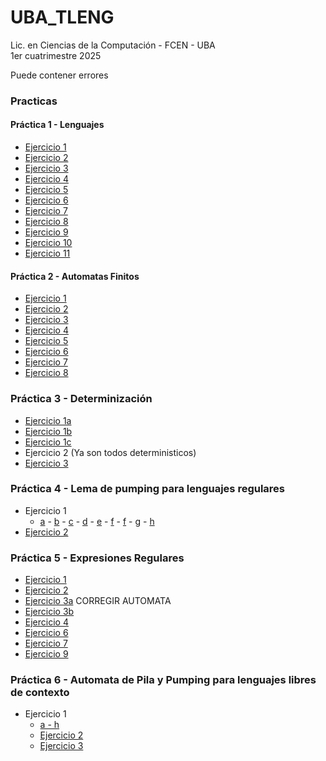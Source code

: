 # UBA_TLENG
Lic. en Ciencias de la Computación - FCEN - UBA\
1er cuatrimestre 2025

Puede contener errores

### Practicas
#### Práctica 1 - Lenguajes
- [Ejercicio 1](./p1/e1.md)
- [Ejercicio 2](./p1/e2.md)
- [Ejercicio 3](./p1/e3.md)
- [Ejercicio 4](./p1/e4.md)
- [Ejercicio 5](./p1/e5.md)
- [Ejercicio 6](./p1/e6.md)
- [Ejercicio 7](./p1/e7.md)
- [Ejercicio 8](./p1/e8.md)
- [Ejercicio 9](./p1/e9.md)
- [Ejercicio 10](./p1/e10.md)
- [Ejercicio 11](./p1/e11.md)

#### Práctica 2 - Automatas Finitos
- [Ejercicio 1](./p2/e1.png)
- [Ejercicio 2](./p2/e2.png)
- [Ejercicio 3](./p2/e3.png)
- [Ejercicio 4](./p2/e4.md)
- [Ejercicio 5](./p2/e5.md)
- [Ejercicio 6](./p2/e6.md)
- [Ejercicio 7](./p2/e7.png)
- [Ejercicio 8](./p2/e8.png)

### Práctica 3 - Determinización
- [Ejercicio 1a](./p3/e1a.png)
- [Ejercicio 1b](./p3/e1b.png)
- [Ejercicio 1c](./p3/e1c.png)
- Ejercicio 2 (Ya son todos deterministicos)
- [Ejercicio 3](./p3/e3.png)

### Práctica 4 - Lema de pumping para lenguajes regulares
- Ejercicio 1
    - [a](./p4/e1a.md) - [b](./p4/e1b.md) - [c](./p4/e1c.md) - [d](./p4/e1d.png) - [e](./p4/e1e.md) - [f](./p4/e1f.md) - [f](./p4/e1f.md) - [g](./p4/e1g.md) - [h](./p4/e1h.md)
- [Ejercicio 2](./p4/e2.md)

### Práctica 5 - Expresiones Regulares
- [Ejercicio 1](./p5/e1.md)
- [Ejercicio 2](./p5/e2.md)
- [Ejercicio 3a](./p5/e3a.md) CORREGIR AUTOMATA
- [Ejercicio 3b](./p5/e3b.md) 
- [Ejercicio 4](./p5/e4.md)
- [Ejercicio 6](./p5/e6.md)
- [Ejercicio 7](./p5/e7.md)
- [Ejercicio 9](./p5/e9.md)

### Práctica 6 - Automata de Pila y Pumping para lenguajes libres de contexto

- Ejercicio 1
    - [a - h](./p6/e1a_h.png)
    - [Ejercicio 2](./p6/e2.md)
    - [Ejercicio 3](.p6/e3.md)